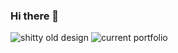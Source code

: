 ### Hi there 👋

![shitty old design](https://nielsreijnders.nl/screen2.png)
![current portfolio](https://nielsreijnders.nl/screen.png)

